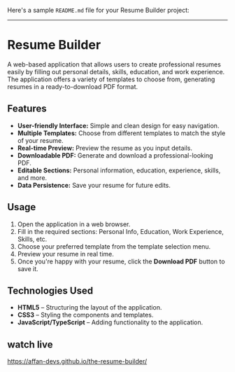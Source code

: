 Here's a sample `README.md` file for your Resume Builder project:

---

# Resume Builder

A web-based application that allows users to create professional resumes easily by filling out personal details, skills, education, and work experience. The application offers a variety of templates to choose from, generating resumes in a ready-to-download PDF format.

## Features

- **User-friendly Interface:** Simple and clean design for easy navigation.
- **Multiple Templates:** Choose from different templates to match the style of your resume.
- **Real-time Preview:** Preview the resume as you input details.
- **Downloadable PDF:** Generate and download a professional-looking PDF.
- **Editable Sections:** Personal information, education, experience, skills, and more.
- **Data Persistence:** Save your resume for future edits.


## Usage

1. Open the application in a web browser.
2. Fill in the required sections: Personal Info, Education, Work Experience, Skills, etc.
3. Choose your preferred template from the template selection menu.
4. Preview your resume in real time.
5. Once you're happy with your resume, click the **Download PDF** button to save it.

## Technologies Used

- **HTML5** – Structuring the layout of the application.
- **CSS3** – Styling the components and templates.
- **JavaScript/TypeScript** – Adding functionality to the application.
## watch live
 https://affan-devs.github.io/the-resume-builder/

